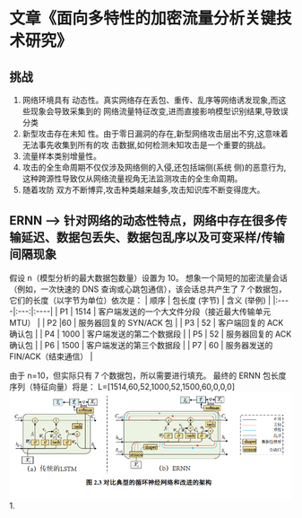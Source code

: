 # 文章《面向多特性的加密流量分析关键技术研究》
## 挑战
1. 网络环境具有  动态性。真实网络存在丢包、重传、乱序等网络诱发现象,而这些现象会导致采集到的  网络流量特征改变,进而直接影响模型识别结果,导致误分类
2. 新型攻击存在未知  性。由于零日漏洞的存在,新型网络攻击层出不穷,这意味着无法事先收集到所有的攻  击数据,如何检测未知攻击是一个重要的挑战。
3. 流量样本类别增量性。
4. 攻击的全生命周期不仅仅涉及网络侧的入侵,还包括端侧(系统  侧)的恶意行为,这种跨源性导致仅从网络流量视角无法监测攻击的全生命周期。
5. 随着攻防  双方不断博弈,攻击种类越来越多,攻击知识库不断变得庞大。

## ERNN --> 针对网络的动态性特点，网络中存在很多传输延迟、数据包丢失、数据包乱序以及可变采样/传输间隔现象

假设 n（模型分析的最大数据包数量）设置为 10。
想象一个简短的加密流量会话（例如，一次快速的 DNS 查询或心跳包通信），该会话总共产生了 7 个数据包，它们的长度（以字节为单位）依次是：
| 顺序 | 包长度 (字节) | 含义 (举例) |
|:----|:---:|:----|
| P1  | 1514  | 客户端发送的一个大文件分段（接近最大传输单元 MTU）  |
| P2  |60  | 服务器回复的 SYN/ACK 包  |
| P3  | 52  | 客户端回复的 ACK 确认包  |
| P4  | 1000  | 客户端发送的第二个数据段  |
| P5  | 52  | 服务器回复的 ACK 确认包  |
| P6  | 1500  | 	客户端发送的第三个数据段  |
| P7  | 60  | 服务器发送的 FIN/ACK（结束通信）  |


由于 n=10，但实际只有 7 个数据包，所以需要进行填充。
最终的 ERNN 包长度序列（特征向量）将是：
L=[1514,60,52,1000,52,1500,60,0,0,0]
<img src="Screenshot 2025-10-30 190544.png" >
1. 
